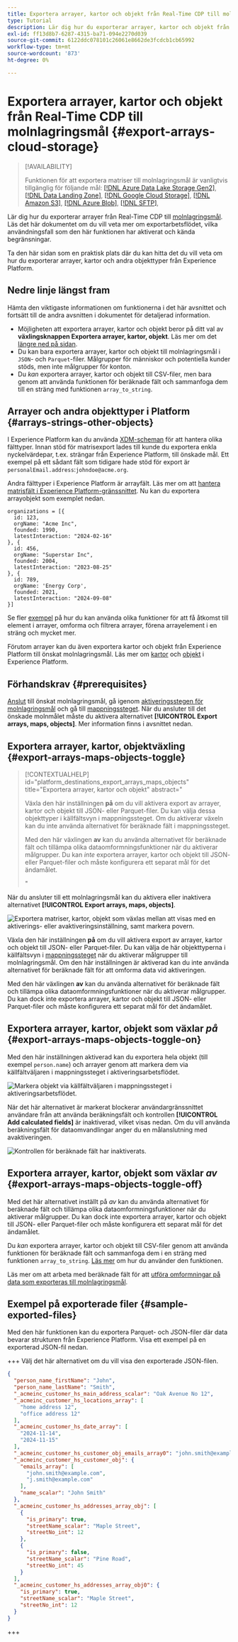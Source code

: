 ```yaml
---
title: Exportera arrayer, kartor och objekt från Real-Time CDP till molnlagringsmål
type: Tutorial
description: Lär dig hur du exporterar arrayer, kartor och objekt från Real-Time CDP till molnlagringsmål.
exl-id: ff13d8b7-6287-4315-ba71-094e2270d039
source-git-commit: 6122ddc078101c26061e8662de3fcdcb1cb65992
workflow-type: tm+mt
source-wordcount: '873'
ht-degree: 0%

---
```


# Exportera arrayer, kartor och objekt från Real-Time CDP till molnlagringsmål {#export-arrays-cloud-storage}

>[!AVAILABILITY]
>
>Funktionen för att exportera matriser till molnlagringsmål är vanligtvis tillgänglig för följande mål: [[!DNL Azure Data Lake Storage Gen2]](../../destinations/catalog/cloud-storage/adls-gen2.md), [[!DNL Data Landing Zone]](../../destinations/catalog/cloud-storage/data-landing-zone.md), [[!DNL Google Cloud Storage]](../../destinations/catalog/cloud-storage/google-cloud-storage.md), [[!DNL Amazon S3]](../../destinations/catalog/cloud-storage/amazon-s3.md), [[!DNL Azure Blob]](../../destinations/catalog/cloud-storage/azure-blob.md), [[!DNL SFTP]](../../destinations/catalog/cloud-storage/sftp.md),

Lär dig hur du exporterar arrayer från Real-Time CDP till [molnlagringsmål](/help/destinations/catalog/cloud-storage/overview.md). Läs det här dokumentet om du vill veta mer om exportarbetsflödet, vilka användningsfall som den här funktionen har aktiverat och kända begränsningar.

Ta den här sidan som en praktisk plats där du kan hitta det du vill veta om hur du exporterar arrayer, kartor och andra objekttyper från Experience Platform.

## Nedre linje längst fram

Hämta den viktigaste informationen om funktionerna i det här avsnittet och fortsätt till de andra avsnitten i dokumentet för detaljerad information.

* Möjligheten att exportera arrayer, kartor och objekt beror på ditt val av **växlingsknappen Exportera arrayer, kartor, objekt**. Läs mer om det [längre ned på sidan](#export-arrays-maps-objects-toggle).
* Du kan bara exportera arrayer, kartor och objekt till molnlagringsmål i `JSON`- och `Parquet`-filer. Målgrupper för människor och potentiella kunder stöds, men inte målgrupper för konton.
* Du *kan* exportera arrayer, kartor och objekt till CSV-filer, men bara genom att använda funktionen för beräknade fält och sammanfoga dem till en sträng med funktionen `array_to_string`.

## Arrayer och andra objekttyper i Platform {#arrays-strings-other-objects}

I Experience Platform kan du använda [XDM-scheman](/help/xdm/home.md) för att hantera olika fälttyper. Innan stöd för matrisexport lades till kunde du exportera enkla nyckelvärdepar, t.ex. strängar från Experience Platform, till önskade mål. Ett exempel på ett sådant fält som tidigare hade stöd för export är `personalEmail.address`:`johndoe@acme.org`.

Andra fälttyper i Experience Platform är arrayfält. Läs mer om att [hantera matrisfält i Experience Platform-gränssnittet](/help/xdm/ui/fields/array.md). Nu kan du exportera arrayobjekt som exemplet nedan.

```
organizations = [{
  id: 123,
  orgName: "Acme Inc",
  founded: 1990,
  latestInteraction: "2024-02-16"
}, {
  id: 456,
  orgName: "Superstar Inc",
  founded: 2004,
  latestInteraction: "2023-08-25"
}, {
  id: 789,
  orgName: 'Energy Corp',
  founded: 2021,
  latestInteraction: "2024-09-08"
}]
```

Se fler [exempel](#examples) på hur du kan använda olika funktioner för att få åtkomst till element i arrayer, omforma och filtrera arrayer, förena arrayelement i en sträng och mycket mer.

Förutom arrayer kan du även exportera kartor och objekt från Experience Platform till önskat molnlagringsmål. Läs mer om [kartor](/help/xdm/ui/fields/map.md) och [objekt](/help/xdm/ui/fields/object.md) i Experience Platform.

## Förhandskrav {#prerequisites}

[Anslut](/help/destinations/ui/connect-destination.md) till önskat molnlagringsmål, gå igenom [aktiveringsstegen för molnlagringsmål](/help/destinations/ui/activate-batch-profile-destinations.md) och gå till [mappningssteget](/help/destinations/ui/activate-batch-profile-destinations.md#mapping). När du ansluter till det önskade molnmålet måste du aktivera alternativet **[!UICONTROL Export arrays, maps, objects]**. Mer information finns i avsnittet nedan.

## Exportera arrayer, kartor, objektväxling {#export-arrays-maps-objects-toggle}

>[!CONTEXTUALHELP]
>id="platform_destinations_export_arrays_maps_objects"
>title="Exportera arrayer, kartor och objekt"
>abstract="<p> Växla den här inställningen <b>på</b> om du vill aktivera export av arrayer, kartor och objekt till JSON- eller Parquet-filer. Du kan välja dessa objekttyper i källfältsvyn i mappningssteget. Om du aktiverar växeln kan du inte använda alternativet för beräknade fält i mappningssteget.</p><p>Med den här växlingen <b> av</b> kan du använda alternativet för beräknade fält och tillämpa olika dataomformningsfunktioner när du aktiverar målgrupper. Du kan <i>inte</i> exportera arrayer, kartor och objekt till JSON- eller Parquet-filer och måste konfigurera ett separat mål för det ändamålet.</p>"

När du ansluter till ett molnlagringsmål kan du aktivera eller inaktivera alternativet **[!UICONTROL Export arrays, maps, objects]**.

![Exportera matriser, kartor, objekt som växlas mellan att visas med en aktiverings- eller avaktiveringsinställning, samt markera povern.](/help/destinations/assets/ui/export-arrays-calculated-fields/export-objects-toggle.gif)

Växla den här inställningen **på** om du vill aktivera export av arrayer, kartor och objekt till JSON- eller Parquet-filer. Du kan välja de här objekttyperna i källfältsvyn i [mappningssteget](/help/destinations/ui/activate-batch-profile-destinations.md#mapping) när du aktiverar målgrupper till molnlagringsmål. Om den här inställningen är aktiverad kan du inte använda alternativet för beräknade fält för att omforma data vid aktiveringen.

Med den här växlingen **av** kan du använda alternativet för beräknade fält och tillämpa olika dataomformningsfunktioner när du aktiverar målgrupper. Du kan dock inte exportera arrayer, kartor och objekt till JSON- eller Parquet-filer och måste konfigurera ett separat mål för det ändamålet.

## Exportera arrayer, kartor, objekt som växlar *på* {#export-arrays-maps-objects-toggle-on}

Med den här inställningen aktiverad kan du exportera hela objekt (till exempel `person.name`) och arrayer genom att markera dem via källfältväljaren i mappningssteget i aktiveringsarbetsflödet.

![Markera objekt via källfältväljaren i mappningssteget i aktiveringsarbetsflödet.](/help/destinations/assets/ui/export-arrays-calculated-fields/select-object.gif)

När det här alternativet är markerat blockerar användargränssnittet användare från att använda beräkningsfält och kontrollen **[!UICONTROL Add calculated fields]** är inaktiverad, vilket visas nedan. Om du vill använda beräkningsfält för dataomvandlingar anger du en målanslutning med avaktiveringen.

![Kontrollen för beräknade fält har inaktiverats.](/help/destinations/assets/ui/export-arrays-calculated-fields/calculated-fields-disabled.png)

## Exportera arrayer, kartor, objekt som växlar *av* {#export-arrays-maps-objects-toggle-off}

Med det här alternativet inställt på *av* kan du använda alternativet för beräknade fält och tillämpa olika dataomformningsfunktioner när du aktiverar målgrupper. Du kan dock inte exportera arrayer, kartor och objekt till JSON- eller Parquet-filer och måste konfigurera ett separat mål för det ändamålet.

Du *kan* exportera arrayer, kartor och objekt till CSV-filer genom att använda funktionen för beräknade fält och sammanfoga dem i en sträng med funktionen `array_to_string`. [Läs mer](#array-to-string-function-export-arrays) om hur du använder den funktionen.

Läs mer om att arbeta med beräknade fält för att [utföra omformningar på data som exporteras till molnlagringsmål](/help/destinations/ui/data-transformations-calculated-fields.md).

## Exempel på exporterade filer {#sample-exported-files}

Med den här funktionen kan du exportera Parquet- och JSON-filer där data bevarar strukturen från Experience Platform. Visa ett exempel på en exporterad JSON-fil nedan.

+++ Välj det här alternativet om du vill visa den exporterade JSON-filen.

```json
{
  "person_name_firstName": "John",
  "person_name_lastName": "Smith",
  "_acmeinc_customer_hs_main_address_scalar": "Oak Avenue No 12",
  "_acmeinc_customer_hs_locations_array": [
    "home address 12",
    "office address 12"
  ],
  "_acmeinc_customer_hs_date_array": [
    "2024-11-14",
    "2024-11-15"
  ],
  "_acmeinc_customer_hs_customer_obj_emails_array0": "john.smith@example.com",
  "_acmeinc_customer_hs_customer_obj": {
    "emails_array": [
      "john.smith@example.com",
      "j.smith@example.com"
    ],
    "name_scalar": "John Smith"
  },
  "_acmeinc_customer_hs_addresses_array_obj": [
    {
      "is_primary": true,
      "streetName_scalar": "Maple Street",
      "streetNo_int": 12
    },
    {
      "is_primary": false,
      "streetName_scalar": "Pine Road",
      "streetNo_int": 45
    }
  ],
  "_acmeinc_customer_hs_addresses_array_obj0": {
    "is_primary": true,
    "streetName_scalar": "Maple Street",
    "streetNo_int": 12
  }
}
```

+++